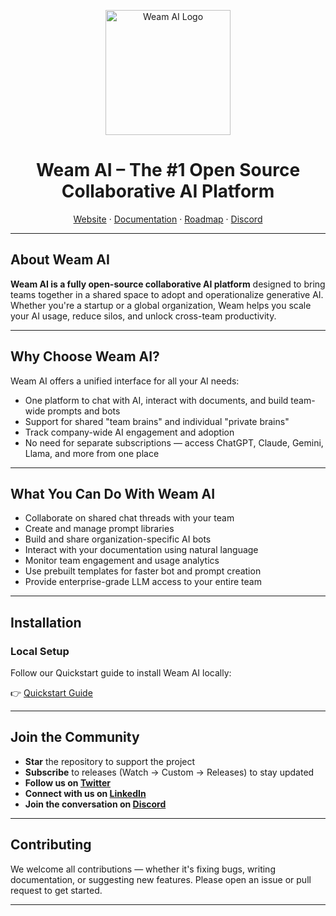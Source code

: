 <p align="center">
  <img src="https://drive.google.com/uc?id=YOUR_IMAGE_ID" alt="Weam AI Logo" width="200"/>
</p>

<h1 align="center">Weam AI – The #1 Open Source Collaborative AI Platform</h1>

<p align="center">
  <a href="https://weam.ai">Website</a> ·
  <a href="https://docs.weam.ai">Documentation</a> ·
  <a href="https://github.com/weam-ai/roadmap">Roadmap</a> ·
  <a href="https://discord.gg/X5U8R45b">Discord</a>
</p>

---

## About Weam AI

**Weam AI is a fully open-source collaborative AI platform** designed to bring teams together in a shared space to adopt and operationalize generative AI. Whether you're a startup or a global organization, Weam helps you scale your AI usage, reduce silos, and unlock cross-team productivity.

---

## Why Choose Weam AI?

Weam AI offers a unified interface for all your AI needs:

- One platform to chat with AI, interact with documents, and build team-wide prompts and bots
- Support for shared "team brains" and individual "private brains"
- Track company-wide AI engagement and adoption
- No need for separate subscriptions — access ChatGPT, Claude, Gemini, Llama, and more from one place

---

## What You Can Do With Weam AI

- Collaborate on shared chat threads with your team
- Create and manage prompt libraries
- Build and share organization-specific AI bots
- Interact with your documentation using natural language
- Monitor team engagement and usage analytics
- Use prebuilt templates for faster bot and prompt creation
- Provide enterprise-grade LLM access to your entire team

---

## Installation

### Local Setup

Follow our Quickstart guide to install Weam AI locally:

👉 [Quickstart Guide](https://docs.weam.ai/quickstart)

---

## Join the Community

- **Star** the repository to support the project
- **Subscribe** to releases (Watch → Custom → Releases) to stay updated
- **Follow us on [Twitter](https://twitter.com/weamai)**
- **Connect with us on [LinkedIn](https://linkedin.com/company/weam-ai)**
- **Join the conversation on [Discord](https://discord.gg/X5U8R45b)**

---

## Contributing

We welcome all contributions — whether it's fixing bugs, writing documentation, or suggesting new features. Please open an issue or pull request to get started.

---
